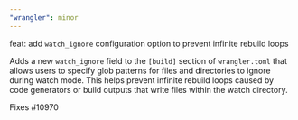 ```yaml
---
"wrangler": minor
---
```


feat: add `watch_ignore` configuration option to prevent infinite rebuild loops

Adds a new `watch_ignore` field to the `[build]` section of `wrangler.toml` that allows users to specify glob patterns for files and directories to ignore during watch mode. This helps prevent infinite rebuild loops caused by code generators or build outputs that write files within the watch directory.

Fixes #10970